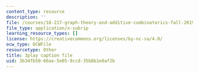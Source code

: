 ```yaml
---
content_type: resource
description: ''
file: /courses/18-217-graph-theory-and-additive-combinatorics-fall-2019/3b34fb5066ae5e059ccd35b8b1e0af2b_hDwkKrWqdZE.vtt
file_type: application/x-subrip
learning_resource_types: []
license: https://creativecommons.org/licenses/by-nc-sa/4.0/
ocw_type: OCWFile
resourcetype: Other
title: 3play caption file
uid: 3b34fb50-66ae-5e05-9ccd-35b8b1e0af2b
---
```

